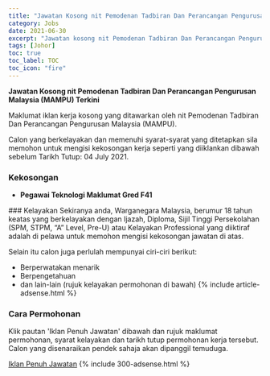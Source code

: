 ```yaml
---
title: "Jawatan Kosong nit Pemodenan Tadbiran Dan Perancangan Pengurusan Malaysia (MAMPU) Terkini" 
category: Jobs 
date: 2021-06-30 
excerpt: "Jawatan kosong nit Pemodenan Tadbiran Dan Perancangan Pengurusan Malaysia (MAMPU) terkini untuk kekosongan Pegawai Teknologi Maklumat Gred F41" 
tags: [Johor] 
toc: true 
toc_label: TOC 
toc_icon: "fire" 
--- 
```


**Jawatan Kosong nit Pemodenan Tadbiran Dan Perancangan Pengurusan Malaysia (MAMPU) Terkini**

Maklumat iklan kerja kosong yang ditawarkan oleh nit Pemodenan Tadbiran Dan Perancangan Pengurusan Malaysia (MAMPU). 

Calon yang berkelayakan dan memenuhi syarat-syarat yang ditetapkan sila memohon untuk mengisi kekosongan kerja seperti yang diiklankan dibawah sebelum Tarikh Tutup: 04 July 2021. 
### Kekosongan 
<ul>
<li><b>Pegawai Teknologi Maklumat Gred F41&#160;</b></li>
</ul> 
### Kelayakan 
Sekiranya anda, Warganegara Malaysia, berumur 18 tahun keatas yang berkelayakan dengan Ijazah, Diploma, Sijil Tinggi Persekolahan (SPM, STPM, “A” Level, Pre-U) atau Kelayakan Professional yang diiktiraf adalah di pelawa untuk memohon mengisi kekosongan jawatan di atas.

Selain itu calon juga perlulah mempunyai ciri-ciri berikut:
- Berperwatakan menarik
- Berpengetahuan
- dan lain-lain (rujuk kelayakan permohonan di bawah) 
{% include article-adsense.html %} 
### Cara Permohonan 
Klik pautan 'Iklan Penuh Jawatan' dibawah dan rujuk maklumat permohonan, syarat kelayakan dan tarikh tutup permohonan kerja tersebut.
Calon yang disenaraikan pendek sahaja akan dipanggil temuduga.

<a href="https://imej.spa.gov.my/dev/pdf/iklan2021/IKLAN-SPA9_PG-MAMPU-PegawaiTeknologiMaklumatGredF41.pdf" class="btn btn--info" target="_blank" rel="nofollow noopenner">Iklan Penuh Jawatan</a> 
{% include 300-adsense.html %} 